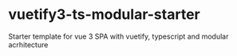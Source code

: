 # vuetify3-ts-modular-starter
Starter template for vue 3 SPA with vuetify, typescript and modular acrhitecture
